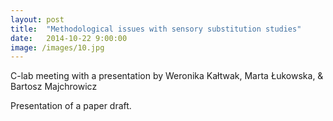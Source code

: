 ```yaml
---
layout: post
title:  "Methodological issues with sensory substitution studies"
date:   2014-10-22 9:00:00
image: /images/10.jpg
---
```


C-lab meeting with a presentation by Weronika Kałtwak, Marta Łukowska, & Bartosz Majchrowicz

Presentation of a paper draft.
